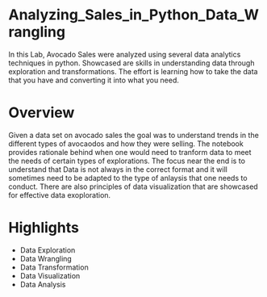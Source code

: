 # Analyzing_Sales_in_Python_Data_Wrangling
In this Lab, Avocado Sales were analyzed using several data analytics techniques in python. Showcased are skills in understanding data through exploration and transformations. The effort is learning how to take the data that you have and converting it into what you need. 

# Overview
Given a data set on avocado sales the goal was to understand trends in the different types of avocaodos and how they were selling. The notebook provides rationale behind when one would need to tranform data to meet the needs of certain types of explorations. The focus near the end is to understand that Data is not always in the correct format and it will sometimes need to be adapted to the type of anlaysis that one needs to conduct. There are also principles of data visualization that are showcased for effective data exoploration.

# Highlights
- Data Exploration
- Data Wrangling
- Data Transformation
- Data Visualization
- Data Analysis
